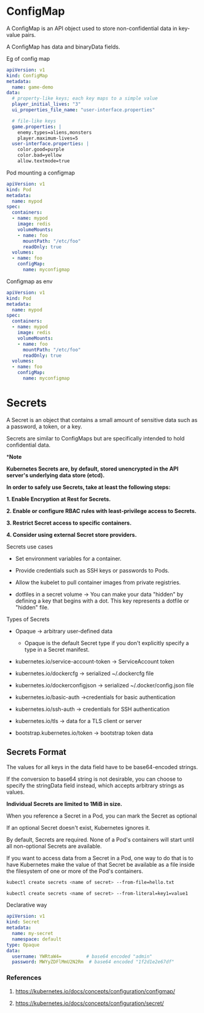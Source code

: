 # ConfigMap

A ConfigMap is an API object used to store non-confidential data in key-value pairs.

A ConfigMap has data and binaryData fields.

Eg of config map

```yaml
apiVersion: v1
kind: ConfigMap
metadata:
  name: game-demo
data:
  # property-like keys; each key maps to a simple value
  player_initial_lives: "3"
  ui_properties_file_name: "user-interface.properties"

  # file-like keys
  game.properties: |
    enemy.types=aliens,monsters
    player.maximum-lives=5    
  user-interface.properties: |
    color.good=purple
    color.bad=yellow
    allow.textmode=true    
```

Pod mounting a configmap

```yaml
apiVersion: v1
kind: Pod
metadata:
  name: mypod
spec:
  containers:
  - name: mypod
    image: redis
    volumeMounts:
    - name: foo
      mountPath: "/etc/foo"
      readOnly: true
  volumes:
  - name: foo
    configMap:
      name: myconfigmap
```

Configmap as env

```yaml
apiVersion: v1
kind: Pod
metadata:
  name: mypod
spec:
  containers:
  - name: mypod
    image: redis
    volumeMounts:
    - name: foo
      mountPath: "/etc/foo"
      readOnly: true
  volumes:
  - name: foo
    configMap:
      name: myconfigmap
```

# Secrets

A Secret is an object that contains a small amount of sensitive data such as a password, a token, or a key.

Secrets are similar to ConfigMaps but are specifically intended to hold confidential data.

***Note**

**Kubernetes Secrets are, by default, stored unencrypted in the API server's underlying data store (etcd).**

**In order to safely use Secrets, take at least the following steps:**

**1. Enable Encryption at Rest for Secrets.**

**2. Enable or configure RBAC rules with least-privilege access to Secrets.**

**3. Restrict Secret access to specific containers.**

**4. Consider using external Secret store providers.**

Secrets use cases

- Set environment variables for a container.

- Provide credentials such as SSH keys or passwords to Pods.

- Allow the kubelet to pull container images from private registries.

- dotfiles in a secret volume -> You can make your data "hidden" by defining a key that begins with a dot. This key represents a dotfile or "hidden" file.

Types of Secrets

- Opaque -> arbitrary user-defined data

    - Opaque is the default Secret type if you don't explicitly specify a type in a Secret manifest. 

- kubernetes.io/service-account-token	-> ServiceAccount token

- kubernetes.io/dockercfg ->	serialized ~/.dockercfg file

- kubernetes.io/dockerconfigjson ->	serialized ~/.docker/config.json file

- kubernetes.io/basic-auth	->credentials for basic authentication

- kubernetes.io/ssh-auth ->	credentials for SSH authentication

- kubernetes.io/tls	-> data for a TLS client or server

- bootstrap.kubernetes.io/token ->	bootstrap token data

## Secrets Format

The values for all keys in the data field have to be base64-encoded strings. 

If the conversion to base64 string is not desirable, you can choose to specify the stringData field instead, which accepts arbitrary strings as values.

**Individual Secrets are limited to 1MiB in size.**

When you reference a Secret in a Pod, you can mark the Secret as optional

If an optional Secret doesn't exist, Kubernetes ignores it.

By default, Secrets are required. None of a Pod's containers will start until all non-optional Secrets are available.

If you want to access data from a Secret in a Pod, one way to do that is to have Kubernetes make the value of that Secret be available as a file inside the filesystem of one or more of the Pod's containers.

```bash
kubectl create secrets <name of secret> --from-file=hello.txt 

kubectl create secrets <name of secret> --from-literal=key1=value1 

```

Declarative way

```yaml
apiVersion: v1
kind: Secret
metadata:
  name: my-secret
  namespace: default
type: Opaque
data:
  username: YWRtaW4=         # base64 encoded "admin"
  password: MWYyZDFlMmU2N2Rm  # base64 encoded "1f2d1e2e67df"
```



### References

1. https://kubernetes.io/docs/concepts/configuration/configmap/

2. https://kubernetes.io/docs/concepts/configuration/secret/
